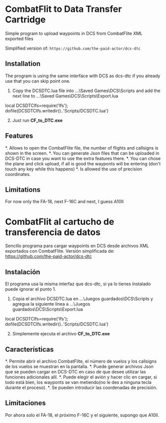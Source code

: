 # CombatFlit to Data Transfer Cartridge
Simple program to upload waypoints in DCS from CombatFlite XML exported files

Simplified version of:  ``https://github.com/the-paid-actor/dcs-dtc``

## Installation
The program is using the same interface with DCS as dcs-dtc if you already use that you can skip point one.

1. Copy the DCSDTC.lua file into ...\Saved Games\DCS\Scripts
and add the next line to  ...\Saved Games\DCS\Scripts\Export.lua

local DCSDTClfs=require('lfs'); dofile(DCSDTClfs.writedir()..'Scripts/DCSDTC.lua')

2. Just run **CF_to_DTC.exe**

## Features

*. Allows to open the CombatFlite file, the number of flights and callsigns is shown in the screen.
*. You can generate Json files that can be uploaded in DCS-DTC in case you want to use the extra features there. 
*. You can chose the plane and click upload, if all is good the wayponts will be entering (don't touch any key while this happens) 
*. Is allowed the use of precision coordinates. 

## Limitations

For now only the FA-18, next F-16C and next, I guess A10II

# CombatFlit al cartucho de transferencia de datos
Sencillo programa para cargar waypoints en DCS desde archivos XML exportados con CombatFlite.
Versión simplificada de: https://github.com/the-paid-actor/dcs-dtc

## Instalación
El programa usa la misma interfaz que dcs-dtc, si ya lo tienes instalado puede ignorar el punto 1.

1. Copia el archivo DCSDTC.lua en ...\Juegos guardados\DCS\Scripts
y agregua la siguiente línea a ...\Juegos guardados\DCS\Scripts\Export.lua

local DCSDTClfs=require('lfs'); dofile(DCSDTClfs.writedir()..'Scripts/DCSDTC.lua')

2. Simplemente ejecuta el archivo **CF_to_DTC.exe**

## Características

*. Permite abrir el archivo CombatFlite, el número de vuelos y los callsigns de los vuelos se muestran en la pantalla.
*. Puede generar archivos Json que se pueden cargar en DCS-DTC en caso de que desee utilizar las funciones adicionales allí.
*. Puede elegir el avión y hacer clic en cargar, si todo está bien, los wayponts se van metiendo(no le des a ninguna tecla durante el proceso).
*. Se pueden introducir las coordenadas de precisión.

## Limitaciones

Por ahora solo el FA-18, el próximo F-16C y el siguiente, supongo que A10II.
